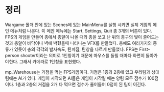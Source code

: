 # 정리
Wargame 폴더 안에 있는 Scenes에 있는 MainMenu를 실행 시키면 실제 게임의 메인 메뉴처럼 나온다. 이 메인 메뉴에는 Start, Settings, Quit 총 3개의 버튼이 있다. 
FPS의 게임을 만들어 총에서 총알이 나올 때와 총을 쏘고 난 뒤의 총구의 빛이 줄어드는 것과 총알이 바닥이나 벽에 박혔을때 나타나는 VFX를 만들었다.
총에도 여러가지의 종류가 있듯이 총의 각각의 발사속도, 탄퍼짐, 탄창을 다르게 만들었다.
FPS는 First-person shooter이라는 의미로 1인칭이기 때문에 마우스를 돌릴 때마다 화면이 돌아가야한다. 그래서 카메라로 1인칭을 표현했다.

mp_Warehouse는 거점을 먹는 FPS게임이다. 거점은 1층과 2층에 있고 우리팀과 상대팀에는 AI가 있다.  게임이 시작되면 AI들은 
게임이 시작될 때는 양팀 모두 점수가 100점이다. 1층과 2층의 거점을 2개 다 먹으면 점수가 줄어들어 0점이 된 팀이 이긴다.
